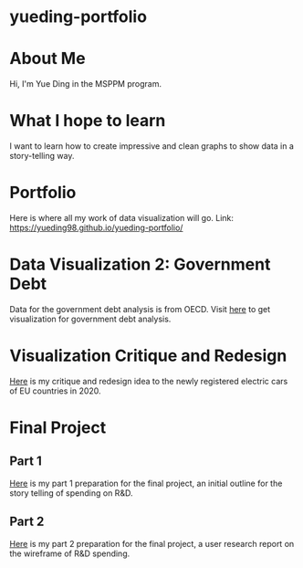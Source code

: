 # yueding-portfolio
# About Me
Hi, I'm Yue Ding in the MSPPM program. 

# What I hope to learn
I want to learn how to create impressive and clean graphs to show data in a story-telling way. 

# Portfolio
Here is where all my work of data visualization will go. Link: https://yueding98.github.io/yueding-portfolio/

# Data Visualization 2: Government Debt
Data for the government debt analysis is from OECD. Visit [here](dataviz2.md) to get visualization for government debt analysis.

# Visualization Critique and Redesign
[Here](viz_critic_redesign.md) is my critique and redesign idea to the newly registered electric cars of EU countries in 2020.

# Final Project 
## Part 1
[Here](project_part1_yueding.md) is my part 1 preparation for the final project, an initial outline for the story telling of spending on R&D. 

## Part 2
[Here](final_part2.md) is my part 2 preparation for the final project, a user research report on the wireframe of R&D spending. 
